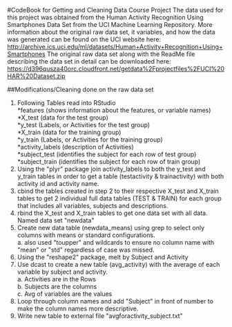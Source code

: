 #CodeBook for Getting and Cleaning Data Course Project
The data used for this project was obtained from the Human Activity Recognition Using Smartphones Data Set from the UCI Machine Learning Repository.
More information about the original raw data set, it variables, and how the data was generated can be found on the UCI website here: http://archive.ics.uci.edu/ml/datasets/Human+Activity+Recognition+Using+Smartphones
The original raw data set along with the ReadMe file describing the data set in detail can be downloaded here: https://d396qusza40orc.cloudfront.net/getdata%2Fprojectfiles%2FUCI%20HAR%20Dataset.zip

##Modifications/Cleaning done on the raw data set
1. Following Tables read into RStudio  
	*features (shows information about the features, or variable names)  
	*X_test (data for the test group)  
	*y_test (Labels, or Activities for the test group)  
	*X_train (data for the training group)  
	*y_train (Labels, or Activities for the training group)  
	*activity_labels (description of Activities)  
	*subject_test (identifies the subject for each row of test group)  
	*subject_train (identifies the subject for each row of train group)  
2. Using the "plyr" package join activity_labels to both the y_test and y_train tables in order to get a table (testactivity & trainactivity) with both activity id and activity name.  
3. cbind the tables created in step 2 to their respective X_test and X_train tables to get 2 individual full data tables (TEST & TRAIN) for each group that includes all variables, subjects and descriptions.
4. rbind the X_test and X_train tables to get one data set with all data. Named data set "newdata"
5. Create new data table (newdata_means) using grep to select only columns with means or standard configurations.  
	a. also used "toupper" and wildcards to ensure no column name with "mean" or "std" regardless of case was missed.
6. Using the "reshape2" package, melt by Subject and Activity
7. Use dcast to create a new table (avg_activity) with the average of each variable by subject and activity.  
	a. Activities are in the Rows  
	b. Subjects are the columns  
	c. Avg of variables are the values
8. Loop through column names and add "Subject" in front of number to make the column names more descriptive.
9. Write new table to external file "avgforactivity_subject.txt"